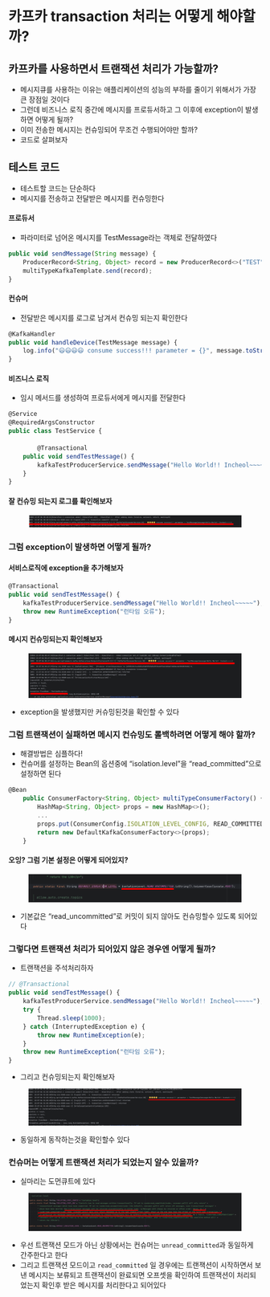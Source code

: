 # 카프카 transaction 처리는 어떻게 해야할까?

## 카프카를 사용하면서 트랜잭션 처리가 가능할까?

* 메시지큐를 사용하는 이유는 애플리케이션의 성능의 부하를 줄이기 위해서가 가장 큰 장점일 것이다
* 그런데 비즈니스 로직 중간에 메시지를 프로듀서하고 그 이후에 exception이 발생하면 어떻게 될까?
* 이미 전송한 메시지는 컨슈밍되어 무조건 수행되어야만 할까?
* 코드로 살펴보자

## 테스트 코드

* 테스트할 코드는 단순하다
* 메시지를 전송하고 전달받은 메시지를 컨슈밍한다

#### 프로듀서

* 파라미터로 넘어온 메시지를 TestMessage라는 객체로 전달하였다

```jsx
public void sendMessage(String message) {
    ProducerRecord<String, Object> record = new ProducerRecord<>("TEST", TestMessage.builder().message(message).build());
    multiTypeKafkaTemplate.send(record);
}
```

#### 컨슈머

* 전달받은 메시지를 로그로 남겨서 컨슈밍 되는지 확인한다

```jsx
@KafkaHandler
public void handleDevice(TestMessage message) {
    log.info("😃😃😃😃 consume success!!! parameter = {}", message.toString());
}
```

#### 비즈니스 로직

* 임시 메서드를 생성하여 프로듀서에게 메시지를 전달한다

```jsx
@Service
@RequiredArgsConstructor
public class TestService {

		@Transactional
    public void sendTestMessage() {
        kafkaTestProducerService.sendMessage("Hello World!! Incheol~~~~~");
    }
}
```

#### 잘 컨슈밍 되는지 로그를 확인해보자

<figure><img src="../../.gitbook/assets/1 (2) (1).png" alt=""><figcaption></figcaption></figure>

### 그럼 exception이 발생하면 어떻게 될까?

#### 서비스로직에 exception을 추가해보자

```jsx
@Transactional
public void sendTestMessage() {
    kafkaTestProducerService.sendMessage("Hello World!! Incheol~~~~~");
    throw new RuntimeException("런타임 오류");
}
```

#### 메시지 컨슈밍되는지 확인해보자

<figure><img src="../../.gitbook/assets/2 (7) (2).png" alt=""><figcaption></figcaption></figure>

* exception을 발생했지만 커슈밍된것을 확인할 수 있다

### 그럼 트랜잭션이 실패하면 메시지 컨슈밍도 롤백하려면 어떻게 해야 할까?

* 해결방법은 심플하다!
* 컨슈머를 설정하는 Bean의 옵션중에 “isolation.level”을 “read\_committed”으로 설정하면 된다

```jsx
@Bean
    public ConsumerFactory<String, Object> multiTypeConsumerFactory() {
        HashMap<String, Object> props = new HashMap<>();
        ...
        props.put(ConsumerConfig.ISOLATION_LEVEL_CONFIG, READ_COMMITTED);
        return new DefaultKafkaConsumerFactory<>(props);
    }
```

#### 오잉? 그럼 기본 설정은 어떻게 되어있지?

<figure><img src="../../.gitbook/assets/3 (3).png" alt=""><figcaption></figcaption></figure>

* 기본값은 “read\_uncommitted”로 커밋이 되지 않아도 컨슈밍할수 있도록 되어있다

### 그렇다면 트랜잭션 처리가 되어있지 않은 경우엔 어떻게 될까?

* 트랜잭션을 주석처리하자

```jsx
// @Transactional
public void sendTestMessage() {
    kafkaTestProducerService.sendMessage("Hello World!! Incheol~~~~~");
    try {
        Thread.sleep(1000);
    } catch (InterruptedException e) {
        throw new RuntimeException(e);
    }
    throw new RuntimeException("런타임 오류");
}
```

* 그리고 컨슈밍되는지 확인해보자

<figure><img src="../../.gitbook/assets/4 (2).png" alt=""><figcaption></figcaption></figure>

* 동일하게 동작하는것을 확인할수 있다

### 컨슈머는 어떻게 트랜잭션 처리가 되었는지 알수 있을까?

* 실마리는 도먼큐트에 있다

<figure><img src="../../.gitbook/assets/5 (3) (2).png" alt=""><figcaption></figcaption></figure>

* 우선 트랜잭션 모드가 아닌 상황에서는 컨슈머는 `unread_committed`과 동일하게 간주한다고 한다
* 그리고 트랜잭션 모드이고 `read_committed` 일 경우에는 트랜잭션이 시작하면서 보낸 메시지는 보류되고 트랜잭션이 완료되면 오프셋을 확인하여 트랜잭션이 처리되었는지 확인후 받은 메시지를 처리한다고 되어있다
